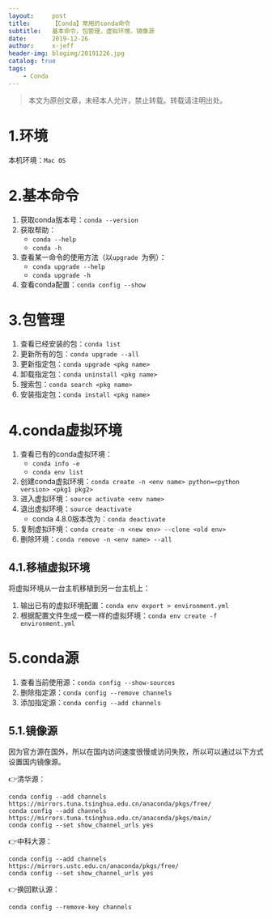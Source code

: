 ```yaml
---
layout:     post
title:      【Conda】常用的conda命令
subtitle:   基本命令，包管理，虚拟环境，镜像源
date:       2019-12-26
author:     x-jeff
header-img: blogimg/20191226.jpg
catalog: true
tags:
    - Conda
---  
```

>本文为原创文章，未经本人允许，禁止转载。转载请注明出处。

# 1.环境

本机环境：`Mac OS`

# 2.基本命令

1. 获取conda版本号：`conda --version`
2. 获取帮助：
	* `conda --help`
	* `conda -h`
3. 查看某一命令的使用方法（以`upgrade `为例）：
	* `conda upgrade --help`
	* `conda upgrade -h`
4. 查看conda配置：`conda config --show`

# 3.包管理

1. 查看已经安装的包：`conda list`
2. 更新所有的包：`conda upgrade --all`
3. 更新指定包：`conda upgrade <pkg name>`
4. 卸载指定包：`conda uninstall <pkg name>`
5. 搜索包：`conda search <pkg name>`
6. 安装指定包：`conda install <pkg name>`

# 4.conda虚拟环境

1. 查看已有的conda虚拟环境：
	* `conda info -e`
	* `conda env list`
2. 创建conda虚拟环境：`conda create -n <env name> python=<python version> <pkg1 pkg2>`
3. 进入虚拟环境：`source activate <env name>`
4. 退出虚拟环境：`source deactivate`
	* conda 4.8.0版本改为：`conda deactivate`
5. 复制虚拟环境：`conda create -n <new env> --clone <old env>`
6. 删除环境：`conda remove -n <env name> --all`

## 4.1.移植虚拟环境

将虚拟环境从一台主机移植到另一台主机上：

1. 输出已有的虚拟环境配置：`conda env export > environment.yml`
2. 根据配置文件生成一模一样的虚拟环境：`conda env create -f environment.yml`

# 5.conda源

1. 查看当前使用源：`conda config --show-sources`
2. 删除指定源：`conda config --remove channels`
3. 添加指定源：`conda config --add channels`

## 5.1.镜像源

因为官方源在国外，所以在国内访问速度很慢或访问失败，所以可以通过以下方式设置国内镜像源。

👉清华源：

```
conda config --add channels https://mirrors.tuna.tsinghua.edu.cn/anaconda/pkgs/free/
conda config --add channels https://mirrors.tuna.tsinghua.edu.cn/anaconda/pkgs/main/
conda config --set show_channel_urls yes
```

👉中科大源：

```
conda config --add channels https://mirrors.ustc.edu.cn/anaconda/pkgs/free/
conda config --set show_channel_urls yes
```

👉换回默认源：

```
conda config --remove-key channels
```
